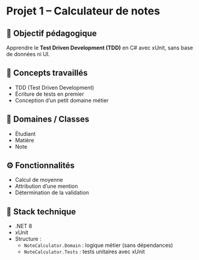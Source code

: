 # Projet 1 – Calculateur de notes

## 🎯 Objectif pédagogique

Apprendre le **Test Driven Development (TDD)** en C# avec xUnit, sans base de données ni UI.

## 🧠 Concepts travaillés

- TDD (Test Driven Development)
- Écriture de tests en premier
- Conception d’un petit domaine métier

## 🧱 Domaines / Classes

- Étudiant
- Matière
- Note

## ⚙️ Fonctionnalités

- Calcul de moyenne
- Attribution d’une mention
- Détermination de la validation

## 🧪 Stack technique

- .NET 8
- xUnit
- Structure :
  - `NoteCalculator.Domain` : logique métier (sans dépendances)
  - `NoteCalculator.Tests` : tests unitaires avec xUnit
